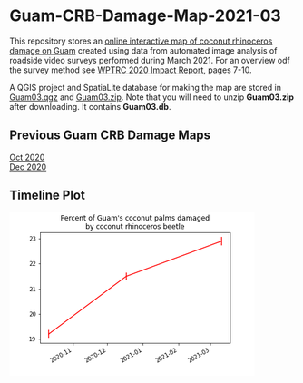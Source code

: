 # Guam-CRB-Damage-Map-2021-03

This repository stores an [online interactive map of coconut rhinoceros damage on Guam](https://aubreymoore.github.io/Guam-CRB-Damage-Map-2021-03) created using data from automated image analysis of roadside video surveys performed during March 2021. For an overview odf the survey method see [WPTRC 2020 Impact Report](https://www.uog.edu/_resources/files/wptrc/2020WPTRCFinal.pdf), pages 7-10.

A QGIS project and SpatiaLite database for making the map are stored in [Guam03.qgz](Guam03.qgz) and [Guam03.zip](Guam03.zip).
Note that you will need to unzip **Guam03.zip** after downloading. It contains **Guam03.db**.

## Previous Guam CRB Damage Maps

[Oct 2020](https://aubreymoore.github.io/new-crb-damage-map/)<br>
[Dec 2020](https://aubreymoore.github.io/Guam-CRB-damage-map-2020-12/webmap/v1/)<br>

## Timeline Plot

![timeline plot](timeline.png)




